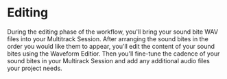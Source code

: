 # Editing

During the editing phase of the workflow, you'll bring your sound bite WAV files into your Multitrack Session. After arranging the sound bites in the order you would like them to appear, you'll edit the content of your sound bites using the Waveform Editior. Then you'll fine-tune the cadence of your sound bites in your Multirack Session and add any additional audio files your project needs.

